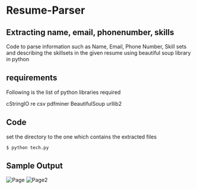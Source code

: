 # Resume-Parser

## Extracting name, email, phonenumber, skills

Code to parse information such as Name, Email, Phone Number, Skill sets and describing the skillsets in the given resume using beautiful soup library in python

## requirements
Following is the list of python libraries required

cStringIO
re
csv
pdfminer
BeautifulSoup
urllib2

## Code

set the directory to the one which contains the extracted files

    $ python tech.py

## Sample Output

![Page](https://i.imgur.com/RvMAGic.png)
![Page2](https://i.imgur.com/Y25C1ms.png)

